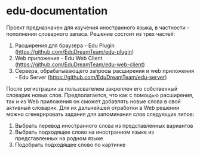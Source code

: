 # edu-documentation
Проект предназначен для изучения иностранного языка, в частности - пополнения словарного запаса. 
Решение состоит из трех частей:

1. Расширения для браузера - Edu Plugin (https://github.com/EduDreamTeam/edu-plugin)
2. Web приложения - Edu Web Client (https://github.com/EduDreamTeam/edu-web-client)
3. Сервера, обрабатывающего запросы расширения и web приложения - Edu Server (https://github.com/EduDreamTeam/edu-server)

После регистрации за пользователем закреплен его собственный словарик новых слов. Предполагается, что как с помощью расширения, так и из Web приложения он сможет добавлять новые слова в свой активный словарик. Для их дальнейшей отработки в Web решении можно сгенерировать задания для запоминания слов следующих типов: 
1. Выбрать перевод иностранного слова из представленных вариантов
2. Выбрать подходящее слово на иностранном языке из представленных на родном языке
3. Подобрать подходящее слово по картинке
